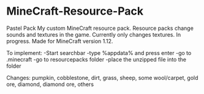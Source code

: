 # MineCraft-Resource-Pack
Pastel Pack
My custom MineCraft resource pack. Resource packs change sounds and textures in the game. Currently only changes textures. In progress.
Made for MineCraft version 1.12.

To implement:
-Start searchbar
-type %appdata% and press enter
-go to .minecraft
-go to resourcepacks folder
-place the unzipped file into the folder

Changes: pumpkin, cobblestone, dirt, grass, sheep, some wool/carpet, gold ore, diamond, diamond ore, others
